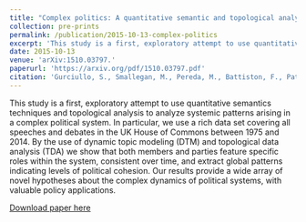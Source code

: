 ```yaml
---
title: "Complex politics: A quantitative semantic and topological analysis of uk house of commons debates."
collection: pre-prints
permalink: /publication/2015-10-13-complex-politics
excerpt: 'This study is a first, exploratory attempt to use quantitative semantics techniques and topological analysis to analyze systemic patterns arising in a complex political system. In particular, we use a rich data set covering all speeches and debates in the UK House of Commons between 1975 and 2014. By the use of dynamic topic modeling (DTM) and topological data analysis (TDA) we show that both members and parties feature specific roles within the system, consistent over time, and extract global patterns indicating levels of political cohesion. Our results provide a wide array of novel hypotheses about the complex dynamics of political systems, with valuable policy applications.'
date: 2015-10-13
venue: 'arXiv:1510.03797.'
paperurl: 'https://arxiv.org/pdf/1510.03797.pdf'
citation: 'Gurciullo, S., Smallegan, M., Pereda, M., Battiston, F., Patania, A., Poledna, S., ... & Mikhaylov, S. (2015). &quot;Complex politics: A quantitative semantic and topological analysis of uk house of commons debates.&quot; <i>arXiv preprint</i>. arXiv:1510.03797.'
---
```

This study is a first, exploratory attempt to use quantitative semantics techniques and topological analysis to analyze systemic patterns arising in a complex political system. In particular, we use a rich data set covering all speeches and debates in the UK House of Commons between 1975 and 2014. By the use of dynamic topic modeling (DTM) and topological data analysis (TDA) we show that both members and parties feature specific roles within the system, consistent over time, and extract global patterns indicating levels of political cohesion. Our results provide a wide array of novel hypotheses about the complex dynamics of political systems, with valuable policy applications.

[Download paper here](https://arxiv.org/pdf/1510.03797.pdf)
